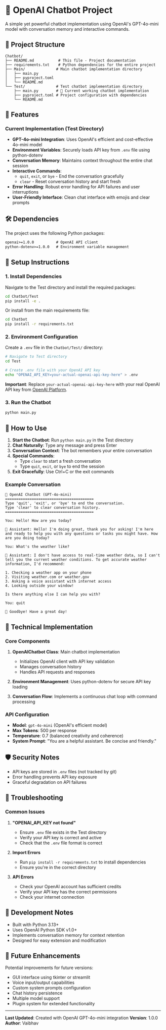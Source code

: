 # 🤖 OpenAI Chatbot Project

A simple yet powerful chatbot implementation using OpenAI's GPT-4o-mini model with conversation memory and interactive commands.

## 📁 Project Structure

```
Chatbot/
├── README.md           # This file - Project documentation
├── requirements.txt    # Python dependencies for the entire project
├── Main/              # Main chatbot implementation directory
│   ├── main.py
│   ├── pyproject.toml
│   └── README.md
└── Test/              # Test chatbot implementation directory
    ├── main.py        # 🚀 Current working chatbot implementation
    ├── pyproject.toml # Project configuration with dependencies
    └── README.md
```

## 🌟 Features

### Current Implementation (Test Directory)

- **GPT-4o-mini Integration**: Uses OpenAI's efficient and cost-effective 4o-mini model
- **Environment Variables**: Securely loads API key from `.env` file using python-dotenv
- **Conversation Memory**: Maintains context throughout the entire chat session
- **Interactive Commands**:
  - `quit`, `exit`, or `bye` - End the conversation gracefully
  - `clear` - Reset conversation history and start fresh
- **Error Handling**: Robust error handling for API failures and user interruptions
- **User-Friendly Interface**: Clean chat interface with emojis and clear prompts

## 🛠️ Dependencies

The project uses the following Python packages:

```txt
openai>=1.0.0          # OpenAI API client
python-dotenv>=1.0.0   # Environment variable management
```

## 🚀 Setup Instructions

### 1. Install Dependencies

Navigate to the Test directory and install the required packages:

```bash
cd Chatbot/Test
pip install -e .
```

Or install from the main requirements file:

```bash
cd Chatbot
pip install -r requirements.txt
```

### 2. Environment Configuration

Create a `.env` file in the `Chatbot/Test/` directory:

```bash
# Navigate to Test directory
cd Test

# Create .env file with your OpenAI API key
echo "OPENAI_API_KEY=your-actual-openai-api-key-here" > .env
```

**Important**: Replace `your-actual-openai-api-key-here` with your real OpenAI API key from [OpenAI Platform](https://platform.openai.com/).

### 3. Run the Chatbot

```bash
python main.py
```

## 💬 How to Use

1. **Start the Chatbot**: Run `python main.py` in the Test directory
2. **Chat Naturally**: Type any message and press Enter
3. **Conversation Context**: The bot remembers your entire conversation
4. **Special Commands**:
   - Type `clear` to start a fresh conversation
   - Type `quit`, `exit`, or `bye` to end the session
5. **Exit Gracefully**: Use Ctrl+C or the exit commands

### Example Conversation

```
🤖 OpenAI Chatbot (GPT-4o-mini)
========================================
Type 'quit', 'exit', or 'bye' to end the conversation.
Type 'clear' to clear conversation history.
========================================

You: Hello! How are you today?

🤖 Assistant: Hello! I'm doing great, thank you for asking! I'm here and ready to help you with any questions or tasks you might have. How are you doing today?

You: What's the weather like?

🤖 Assistant: I don't have access to real-time weather data, so I can't tell you the current weather conditions. To get accurate weather information, I'd recommend:

1. Checking a weather app on your phone
2. Visiting weather.com or weather.gov
3. Asking a voice assistant with internet access
4. Looking outside your window!

Is there anything else I can help you with?

You: quit

🤖 Goodbye! Have a great day!
```

## 🔧 Technical Implementation

### Core Components

1. **OpenAIChatbot Class**: Main chatbot implementation
   - Initializes OpenAI client with API key validation
   - Manages conversation history
   - Handles API requests and responses

2. **Environment Management**: Uses python-dotenv for secure API key loading

3. **Conversation Flow**: Implements a continuous chat loop with command processing

### API Configuration

- **Model**: `gpt-4o-mini` (OpenAI's efficient model)
- **Max Tokens**: 500 per response
- **Temperature**: 0.7 (balanced creativity and coherence)
- **System Prompt**: "You are a helpful assistant. Be concise and friendly."

## 🛡️ Security Notes

- API keys are stored in `.env` files (not tracked by git)
- Error handling prevents API key exposure
- Graceful degradation on API failures

## 🐛 Troubleshooting

### Common Issues

1. **"OPENAI_API_KEY not found"**
   - Ensure `.env` file exists in the Test directory
   - Verify your API key is correct and active
   - Check that the `.env` file format is correct

2. **Import Errors**
   - Run `pip install -r requirements.txt` to install dependencies
   - Ensure you're in the correct directory

3. **API Errors**
   - Check your OpenAI account has sufficient credits
   - Verify your API key has the correct permissions
   - Check your internet connection

## 📝 Development Notes

- Built with Python 3.13+
- Uses OpenAI Python SDK v1.0+
- Implements conversation memory for context retention
- Designed for easy extension and modification

## 🔄 Future Enhancements

Potential improvements for future versions:
- GUI interface using tkinter or streamlit
- Voice input/output capabilities
- Custom system prompts configuration
- Chat history persistence
- Multiple model support
- Plugin system for extended functionality

---

**Last Updated**: Created with OpenAI GPT-4o-mini integration
**Version**: 1.0.0
**Author**: Vaibhav